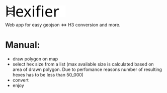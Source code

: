 ![Hexifier](https://raw.githubusercontent.com/jedluk/hexifier/main/src/components/svg/logo.svg)

Web app for easy geojson <=> H3 conversion and more.

# Manual:
 - draw polygon on map 
 - select hex size from a list (max available size is calculated based on area of drawn polygon. Due to perfomance reasons number of resulting hexes has to be less than 50_000)
 - convert
 - enjoy